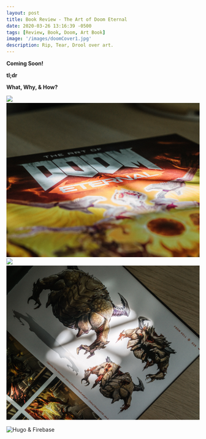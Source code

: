 ```yaml
---
layout: post
title: Book Review - The Art of Doom Eternal
date: 2020-03-26 13:16:39 -0500
tags: [Review, Book, Doom, Art Book]
image: '/images/doomCover1.jpg'
description: Rip, Tear, Drool over art.
---
```

**Coming Soon!**

**tl;dr**

**What, Why, & How?**

  <div class="gallery-box">
    <div class="gallery">
      <img src="/images/doomCover0.jpg">
    </div>
    <div class="gallery">
      <img src="/images/doomCover1.jpg">
    </div>
    <div class="gallery">
      <img src="/images/doomPage1.jpg">
    </div>
    <div class="gallery">
      <img src="/images/doomPage0.jpg">
    </div>
  </div>
  
  
  
  ![Hugo & Firebase](/images/doomCover2.jpg)
